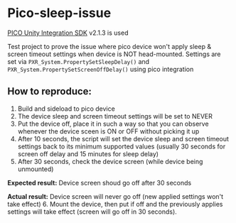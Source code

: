 # Pico-sleep-issue
[PICO Unity Integration SDK](https://developer-global.pico-interactive.com/sdk?deviceId=1&platformId=1&itemId=12) v2.1.3 is used

Test project to prove the issue where pico device won't apply sleep & screen timeout settings when device is NOT head-mounted.
Settings are set via  `PXR_System.PropertySetSleepDelay()` and  `PXR_System.PropertySetScreenOffDelay()` using pico integration
## How to reproduce:
1. Build and sideload to pico device
2. The device sleep and screen timeout settings will be set to NEVER
3. Put the device off, place it in such a way so that you can observe whenever the device sceen is ON or OFF without picking it up
4. After 10 seconds, the script will set the device sleep and screen timeout settings back to its minimum supported values (usually 30 seconds for screen off delay and 15 minutes for sleep delay)
5. After 30 seconds, check the device screen (while device being unmounted)

 **Expected result:** Device screen shoud go off after 30 seconds
 
 **Actual result:** Device screen will never go off (new applied settings won't take effect)
6. Mount the device, then put if off and the previously applies settings will take effect (screen will go off in 30 seconds).
